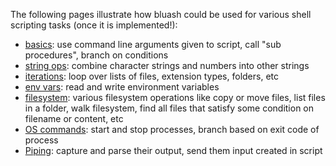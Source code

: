 The following pages illustrate how bluash could be used for various shell scripting tasks (once it is implemented!):

* [basics](basics.md): use command line arguments given to script, call "sub procedures", branch on conditions
* [string ops](Usage-Examples%3A-Strings-Ops): combine character strings and numbers into other strings
* [iterations](Usage-Examples-_-Iteration-Looping): loop over lists of files, extension types, folders, etc
* [env vars](http://github.com/schollii/bluash/wiki/Usage-Examples:-Environment-Vars): read and write environment variables
* [filesystem](http://github.com/schollii/bluash/wiki/Usage-Examples:-File-System): various filesystem operations like copy or move files, list files in a folder, walk filesystem, find all files that satisfy some condition on filename or content, etc
* [OS commands](http://github.com/schollii/bluash/wiki/Usage-Examples:-OS-Commands): start and stop processes, branch based on exit code of process
* [Piping](http://github.com/schollii/bluash/wiki/Usage-Examples:-Piping): capture and parse their output, send them input created in script